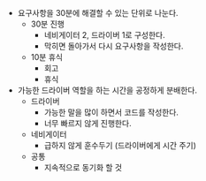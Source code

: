 - 요구사항을 30분에 해결할 수 있는 단위로 나눈다.
  - 30분 진행
      - 네비게이터 2, 드라이버 1로 구성한다.
      - 막히면 돌아가서 다시 요구사항을 작성한다.
  - 10분 휴식
      - 회고
      - 휴식
- 가능한 드라이버 역할을 하는 시간을 공정하게 분배한다.
  - 드라이버
      - 가능한 말을 많이 하면서 코드를 작성한다.
      - 너무 빠르지 않게 진행한다.
  - 네비게이터
      - 급하지 않게 훈수두기 (드라이버에게 시간 주기)
  - 공통
      - 지속적으로 동기화 할 것
